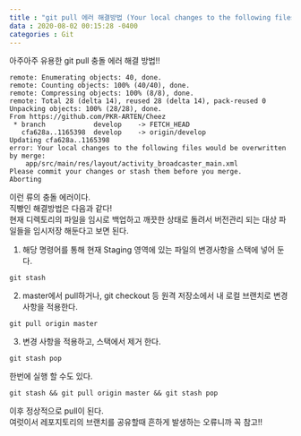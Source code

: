 ```yaml
---
title : "git pull 에러 해결방법 (Your local changes to the following files would be overwritten by merge )"
data : 2020-08-02 00:15:28 -0400
categories : Git
---
```

아주아주 유용한 git pull 충돌 에러 해결 방법!! <br>
```
remote: Enumerating objects: 40, done.
remote: Counting objects: 100% (40/40), done.
remote: Compressing objects: 100% (8/8), done.
remote: Total 28 (delta 14), reused 28 (delta 14), pack-reused 0
Unpacking objects: 100% (28/28), done.
From https://github.com/PKR-ARTEN/Cheez
 * branch            develop    -> FETCH_HEAD
   cfa628a..1165398  develop    -> origin/develop
Updating cfa628a..1165398
error: Your local changes to the following files would be overwritten by merge:
	app/src/main/res/layout/activity_broadcaster_main.xml
Please commit your changes or stash them before you merge.
Aborting
```
이런 류의 충돌 에러이다. <br>
직빵인 해결방법은 다음과 같다! <br>
현재 디렉토리의 파일을 임시로 백업하고 깨끗한 상태로 돌려서 버전관리 되는 대상 파일들을 임시저장 해둔다고 보면 된다. <br>
1. 해당 명령어를 통해 현재 Staging 영역에 있는 파일의 변경사항을 스택에 넣어 둔다.
```
git stash
```
2. master에서 pull하거나, git checkout 등 원격 저장소에서 내 로컬 브랜치로 변경사항을 적용한다.
```
git pull origin master
```
3. 변경 사항을 적용하고, 스택에서 제거 한다.
```
git stash pop 
```
한번에 실행 할 수도 있다.
```
git stash && git pull origin master && git stash pop
```
이후 정상적으로 pull이 된다.<br>
여럿이서 레포지토리의 브랜치를 공유할때 흔하게 발생하는 오류니까 꼭 참고!!
